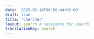 ```yaml
---
date: '2025-05-14T06:56:44+02:00'
draft: true
title: 'Chercher'
layout: search # necessary for search
translationKey: search
---
```

